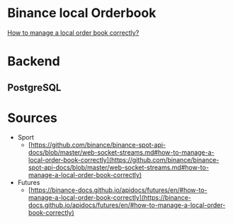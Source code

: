 # Binance local Orderbook
[How to manage a local order book correctly?](https://github.com/binance/binance-spot-api-docs/blob/master/web-socket-streams.md#how-to-manage-a-local-order-book-correctly)

# Backend
## PostgreSQL

# Sources
- Sport
  - [https://github.com/binance/binance-spot-api-docs/blob/master/web-socket-streams.md#how-to-manage-a-local-order-book-correctly](https://github.com/binance/binance-spot-api-docs/blob/master/web-socket-streams.md#how-to-manage-a-local-order-book-correctly)
- Futures
  - [https://binance-docs.github.io/apidocs/futures/en/#how-to-manage-a-local-order-book-correctly](https://binance-docs.github.io/apidocs/futures/en/#how-to-manage-a-local-order-book-correctly)
